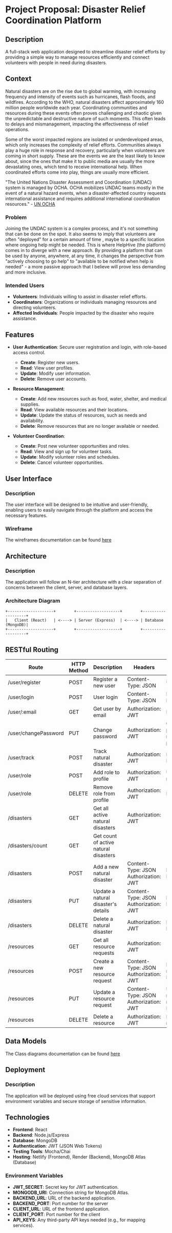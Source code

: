 # Project Proposal: Disaster Relief Coordination Platform

## Description

A full-stack web application designed to streamline disaster relief efforts by providing a simple way to manage resources efficiently and connect volunteers with people in need during disasters.

## Context

Natural disasters are on the rise due to global warming, with increasing frequency and intensity of events such as hurricanes, flash floods, and wildfires. According to the WHO, natural disasters affect approximately 160 million people worldwide each year. Coordinating communities and resources during these events often proves challenging and chaotic given the unpredictable and destructive nature of such moments. This often leads to delays and mismanagement, impacting the effectiveness of relief operations.

Some of the worst impacted regions are isolated or underdeveloped areas, which only increases the complexity of relief efforts. Communities always play a huge role in response and recovery, particularly when volunteers are coming in short supply. These are the events we are the least likely to know about, since the ones that make it to public media are usually the more devastating ones, which tend to receive international help. When coordinated efforts come into play, things are usually more efficient.

"The United Nations Disaster Assessment and Coordination (UNDAC) system is managed by OCHA. OCHA mobilizes UNDAC teams mostly in the event of a natural hazard events, when a disaster-affected country requests international assistance and requires additional international coordination resources." - [UN OCHA](https://www.unocha.org/our-work/coordination)

### Problem

Joining the UNDAC system is a complex process, and it's not something that can be done on the spot. It also seems to imply that volunteers are often "deployed" for a certain amount of time , maybe to a specific location where ongoing help might be needed. This is where HelpHive (the platform) comes in to diverge with a new approach. By providing a platform that can be used by anyone, anywhere, at any time, it changes the perspective from "actively choosing to go help" to "available to be notified when help is needed" - a more passive approach that I believe will prove less demanding and more inclusive.

### Intended Users

-   **Volunteers**: Individuals willing to assist in disaster relief efforts.
-   **Coordinators**: Organizations or individuals managing resources and directing volunteers.
-   **Affected Individuals**: People impacted by the disaster who require assistance.

## Features

-   **User Authentication**: Secure user registration and login, with role-based access control.
    -   **Create**: Register new users.
    -   **Read**: View user profiles.
    -   **Update**: Modify user information.
    -   **Delete**: Remove user accounts.
-   **Resource Management**:

    -   **Create**: Add new resources such as food, water, shelter, and medical supplies.
    -   **Read**: View available resources and their locations.
    -   **Update**: Update the status of resources, such as needs and availability.
    -   **Delete**: Remove resources that are no longer available or needed.

-   **Volunteer Coordination**:
    -   **Create**: Post new volunteer opportunities and roles.
    -   **Read**: View and sign up for volunteer tasks.
    -   **Update**: Modify volunteer roles and schedules.
    -   **Delete**: Cancel volunteer opportunities.

## User Interface

### Description

The user interface will be designed to be intuitive and user-friendly, enabling users to easily navigate through the platform and access the necessary features.

### Wireframe

The wireframes documentation can be found [here](./Wireframes.md)

## Architecture

### Description

The application will follow an N-tier architecture with a clear separation of concerns between the client, server, and database layers.

### Architecture Diagram

```plaintext
+--------------------+        +-------------------+        +-------------------+
|   Client (React)   | <----> | Server (Express)  | <----> | Database (MongoDB)|
+--------------------+        +-------------------+        +-------------------+
```

## RESTful Routing

| Route                | HTTP Method | Description                           | Headers                                     | Payload                       | Response                 |
| -------------------- | ----------- | ------------------------------------- | ------------------------------------------- | ----------------------------- | ------------------------ |
| /user/register       | POST        | Register a new user                   | Content-Type: JSON                          | User Data                     | New user                 |
| /user/login          | POST        | User login                            | Content-Type: JSON                          | Login Data                    | JWT                      |
| /user/:email         | GET         | Get user by email                     | Authorization: JWT                          | Email                         | Found User               |
| /user/changePassword | PUT         | Change password                       | Authorization: JWT                          | Old password, new password    | Success message          |
| /user/track          | POST        | Track natural disaster                | Authorization: JWT                          | Disaster ID                   |                          |
| /user/role           | POST        | Add role to profile                   | Authorization: JWT                          | User ID, role                 |                          |
| /user/role           | DELETE      | Remove role from profile              | Authorization: JWT                          | Role, role                    | Success message          |
| /disasters           | GET         | Get all active natural disasters      | Authorization: JWT                          |                               | Disaster List            |
| /disasters/count     | GET         | Get count of active natural disasters |                                             |                               | Active disaster count    |
| /disasters           | POST        | Add a new natural disaster            | Content-Type: JSON <br/> Authorization: JWT | Disaster Data                 | New natural disaster     |
| /disasters           | PUT         | Update a natural disaster's details   | Content-Type: JSON <br/> Authorization: JWT | Disaster Data                 | Updated disaster         |
| /disasters           | DELETE      | Delete a natural disaster             | Authorization: JWT                          | Disaster ID                   | Success message          |
| /resources           | GET         | Get all resource requests             | Authorization: JWT                          |                               |                          |
| /resources           | POST        | Create a new resource request         | Content-Type: JSON <br/> Authorization: JWT | Resource request Data         | New Resource request     |
| /resources           | PUT         | Update a resource request             | Content-Type: JSON <br/> Authorization: JWT | Updated resource request Data | Updated Resource request |
| /resources           | DELETE      | Delete a resource                     | Authorization: JWT                          | Resource request ID           | Success Message          |

## Data Models

The Class diagrams documentation can be found [here](./Class-diagrams.md)

## Deployment

### Description

The application will be deployed using free cloud services that support environment variables and secure storage of sensitive information.

## Technologies

-   **Frontend**: React
-   **Backend**: Node.js/Express
-   **Database**: MongoDB
-   **Authentication**: JWT (JSON Web Tokens)
-   **Testing Tools**: Mocha/Chai
-   **Hosting**: Netlify (Frontend), Render (Backend), MongoDB Atlas (Database)

### Environment Variables

-   **JWT_SECRET**: Secret key for JWT authentication.
-   **MONGODB_URI**: Connection string for MongoDB Atlas.
-   **BACKEND_URL**: URL of the backend application.
-   **BACKEND_PORT**: Port number for the server
-   **CLIENT_URL**: URL of the frontend application.
-   **CLIENT_PORT**: Port number for the client
-   **API_KEYS**: Any third-party API keys needed (e.g., for mapping services).
